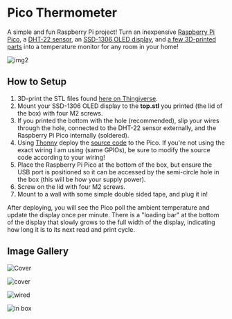 # Pico Thermometer
A simple and fun Raspberry Pi project! Turn an inexpensive [Raspberry Pi Pico](https://www.raspberrypi.com/products/raspberry-pi-pico/), a [DHT-22 sensor](https://www.adafruit.com/product/385), an [SSD-1306 OLED display](https://www.adafruit.com/product/326), and [a few 3D-printed parts](https://www.thingiverse.com/thing:6691193) into a temperature monitor for any room in your home!

![img2](https://i.imgur.com/fLneAjs.png)

## How to Setup
1. 3D-print the STL files found [here on Thingiverse](https://www.thingiverse.com/thing:6691193).
2. Mount your SSD-1306 OLED display to the **top.stl** you printed (the lid of the box) with four M2 screws.
3. If you printed the bottom with the hole (recommended), slip your wires through the hole, connected to the DHT-22 sensor externally, and the Raspberry Pi Pico internally (soldered).
4. Using [Thonny](https://thonny.org/) deploy the [source code](./src/) to the Pico. If you're not using the exact wiring I am using (same GPIOs), be sure to modify the source code according to your wiring!
5. Place the Raspberry Pi Pico at the bottom of the box, but ensure the USB port is positioned so it can be accessed by the semi-circle hole in the box (this will be how your supply power).
5. Screw on the lid with four M2 screws.
6. Mount to a wall with some simple double sided tape, and plug it in!

After deploying, you will see the Pico poll the ambient temperature and update the display once per minute. There is a "loading bar" at the bottom of the display that slowly grows to the full width of the display, indicating how long it is to its next read and print cycle.

## Image Gallery
![Cover](https://i.imgur.com/0bu5Jq6.jpeg)

![cover](https://i.imgur.com/fR1BD5F.jpeg)

![wired](https://i.imgur.com/DYd0QDj.jpeg)

![in box](https://i.imgur.com/8QaKE0T.jpeg)